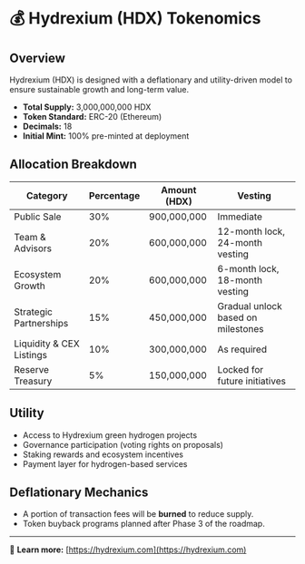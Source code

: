 # 💰 Hydrexium (HDX) Tokenomics

## Overview
Hydrexium (HDX) is designed with a deflationary and utility-driven model to ensure sustainable growth and long-term value.

- **Total Supply:** 3,000,000,000 HDX  
- **Token Standard:** ERC-20 (Ethereum)  
- **Decimals:** 18  
- **Initial Mint:** 100% pre-minted at deployment  

## Allocation Breakdown
| Category | Percentage | Amount (HDX) | Vesting |
|-----------|-------------|---------------|----------|
| Public Sale | 30% | 900,000,000 | Immediate |
| Team & Advisors | 20% | 600,000,000 | 12-month lock, 24-month vesting |
| Ecosystem Growth | 20% | 600,000,000 | 6-month lock, 18-month vesting |
| Strategic Partnerships | 15% | 450,000,000 | Gradual unlock based on milestones |
| Liquidity & CEX Listings | 10% | 300,000,000 | As required |
| Reserve Treasury | 5% | 150,000,000 | Locked for future initiatives |

## Utility
- Access to Hydrexium green hydrogen projects  
- Governance participation (voting rights on proposals)  
- Staking rewards and ecosystem incentives  
- Payment layer for hydrogen-based services  

## Deflationary Mechanics
- A portion of transaction fees will be **burned** to reduce supply.  
- Token buyback programs planned after Phase 3 of the roadmap.

---
🔗 **Learn more:** [https://hydrexium.com](https://hydrexium.com)
